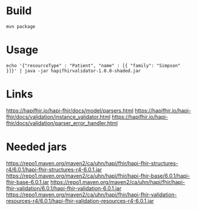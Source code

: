 # Build

`mvn package`

# Usage

`echo '{"resourceType" : "Patient", "name" : [{ "family": "Simpson" }]}' | java -jar hapifhirvalidator-1.0.0-shaded.jar`

# Links

https://hapifhir.io/hapi-fhir/docs/model/parsers.html
https://hapifhir.io/hapi-fhir/docs/validation/instance_validator.html
https://hapifhir.io/hapi-fhir/docs/validation/parser_error_handler.html

# Needed jars

https://repo1.maven.org/maven2/ca/uhn/hapi/fhir/hapi-fhir-structures-r4/6.0.1/hapi-fhir-structures-r4-6.0.1.jar
https://repo1.maven.org/maven2/ca/uhn/hapi/fhir/hapi-fhir-base/6.0.1/hapi-fhir-base-6.0.1.jar
https://repo1.maven.org/maven2/ca/uhn/hapi/fhir/hapi-fhir-validation/6.0.1/hapi-fhir-validation-6.0.1.jar
https://repo1.maven.org/maven2/ca/uhn/hapi/fhir/hapi-fhir-validation-resources-r4/6.0.1/hapi-fhir-validation-resources-r4-6.0.1.jar
